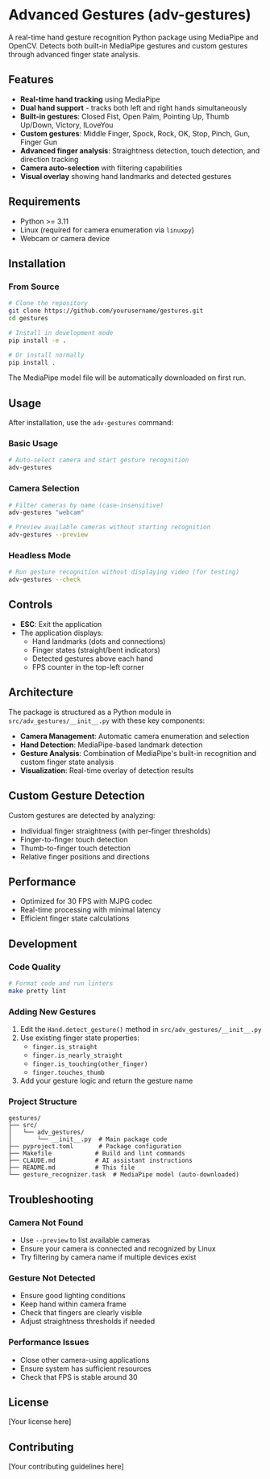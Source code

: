 # Advanced Gestures (adv-gestures)

A real-time hand gesture recognition Python package using MediaPipe and OpenCV. Detects both built-in MediaPipe gestures and custom gestures through advanced finger state analysis.

## Features

- **Real-time hand tracking** using MediaPipe
- **Dual hand support** - tracks both left and right hands simultaneously
- **Built-in gestures**: Closed Fist, Open Palm, Pointing Up, Thumb Up/Down, Victory, ILoveYou
- **Custom gestures**: Middle Finger, Spock, Rock, OK, Stop, Pinch, Gun, Finger Gun
- **Advanced finger analysis**: Straightness detection, touch detection, and direction tracking
- **Camera auto-selection** with filtering capabilities
- **Visual overlay** showing hand landmarks and detected gestures

## Requirements

- Python >= 3.11
- Linux (required for camera enumeration via `linuxpy`)
- Webcam or camera device

## Installation

### From Source
```bash
# Clone the repository
git clone https://github.com/yourusername/gestures.git
cd gestures

# Install in development mode
pip install -e .

# Or install normally
pip install .
```

The MediaPipe model file will be automatically downloaded on first run.

## Usage

After installation, use the `adv-gestures` command:

### Basic Usage
```bash
# Auto-select camera and start gesture recognition
adv-gestures
```

### Camera Selection
```bash
# Filter cameras by name (case-insensitive)
adv-gestures "webcam"

# Preview available cameras without starting recognition
adv-gestures --preview
```

### Headless Mode
```bash
# Run gesture recognition without displaying video (for testing)
adv-gestures --check
```

## Controls

- **ESC**: Exit the application
- The application displays:
  - Hand landmarks (dots and connections)
  - Finger states (straight/bent indicators)
  - Detected gestures above each hand
  - FPS counter in the top-left corner

## Architecture

The package is structured as a Python module in `src/adv_gestures/__init__.py` with these key components:

- **Camera Management**: Automatic camera enumeration and selection
- **Hand Detection**: MediaPipe-based landmark detection
- **Gesture Analysis**: Combination of MediaPipe's built-in recognition and custom finger state analysis
- **Visualization**: Real-time overlay of detection results

## Custom Gesture Detection

Custom gestures are detected by analyzing:
- Individual finger straightness (with per-finger thresholds)
- Finger-to-finger touch detection
- Thumb-to-finger touch detection
- Relative finger positions and directions

## Performance

- Optimized for 30 FPS with MJPG codec
- Real-time processing with minimal latency
- Efficient finger state calculations

## Development

### Code Quality
```bash
# Format code and run linters
make pretty lint
```

### Adding New Gestures
1. Edit the `Hand.detect_gesture()` method in `src/adv_gestures/__init__.py`
2. Use existing finger state properties:
   - `finger.is_straight`
   - `finger.is_nearly_straight`
   - `finger.is_touching(other_finger)`
   - `finger.touches_thumb`
3. Add your gesture logic and return the gesture name

### Project Structure
```
gestures/
├── src/
│   └── adv_gestures/
│       └── __init__.py  # Main package code
├── pyproject.toml       # Package configuration
├── Makefile            # Build and lint commands
├── CLAUDE.md           # AI assistant instructions
├── README.md           # This file
└── gesture_recognizer.task  # MediaPipe model (auto-downloaded)
```

## Troubleshooting

### Camera Not Found
- Use `--preview` to list available cameras
- Ensure your camera is connected and recognized by Linux
- Try filtering by camera name if multiple devices exist

### Gesture Not Detected
- Ensure good lighting conditions
- Keep hand within camera frame
- Check that fingers are clearly visible
- Adjust straightness thresholds if needed

### Performance Issues
- Close other camera-using applications
- Ensure system has sufficient resources
- Check that FPS is stable around 30

## License

[Your license here]

## Contributing

[Your contributing guidelines here]